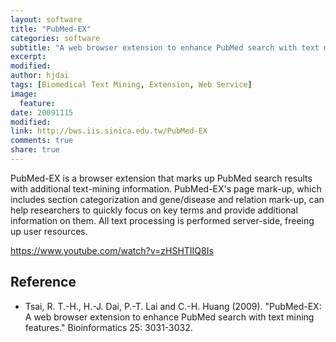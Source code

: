 ```yaml
---
layout: software
title: "PubMed-EX"
categories: software
subtitle: "A web browser extension to enhance PubMed search with text mining features."
excerpt:
modified:
author: hjdai
tags: [Biomedical Text Mining, Extension, Web Service]
image:
  feature:
date: 20091115
modified: 
link: http://bws.iis.sinica.edu.tw/PubMed-EX
comments: true
share: true
---
```


PubMed-EX is a browser extension that marks up PubMed search results with additional text-mining information. PubMed-EX's page mark-up, which includes section categorization and gene/disease and relation mark-up, can help researchers to quickly focus on key terms and provide additional information on them. All text processing is performed server-side, freeing up user resources.

https://www.youtube.com/watch?v=zHSHTIIQ8Is

## Reference

- Tsai, R. T.-H., H.-J. Dai, P.-T. Lai and C.-H. Huang (2009). "PubMed-EX: A web browser extension to enhance PubMed search with text mining features." Bioinformatics 25: 3031-3032.